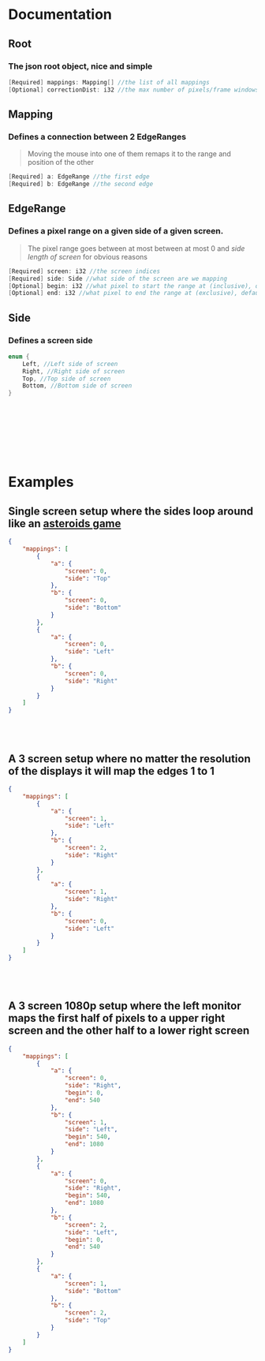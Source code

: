 # Documentation

## Root
### The json root object, nice and simple
```c#
[Required] mappings: Mapping[] //the list of all mappings
[Optional] correctionDist: i32 //the max number of pixels/frame windows can move the cursor. if it moves faster than the supplied value, the program will attempt to stop windows from teleporting the cursor. if no value is supplied, corrections will be disabled
```

## Mapping
### Defines a connection between 2 EdgeRanges
> Moving the mouse into one of them remaps it to the range and position of the other
```c#
[Required] a: EdgeRange //the first edge
[Required] b: EdgeRange //the second edge
```

## EdgeRange
### Defines a pixel range on a given side of a given screen.
> The pixel range goes between at most between at most 0 and *side length of screen* for obvious reasons
```c#
[Required] screen: i32 //the screen indices
[Required] side: Side //what side of the screen are we mapping
[Optional] begin: i32 //what pixel to start the range at (inclusive), defaults to 0 if not specified
[Optional] end: i32 //what pixel to end the range at (exclusive), defaults to side length of screen if not specified
```

## Side
### Defines a screen side
```c#
enum {
	Left, //Left side of screen
	Right, //Right side of screen
	Top, //Top side of screen
	Bottom, //Bottom side of screen
}
```

<br></br>
<br></br>
<br></br>

# Examples
## Single screen setup where the sides loop around like an [asteroids game][1]
```json
{
	"mappings": [
		{
			"a": {
				"screen": 0,
				"side": "Top"
			},
			"b": {
				"screen": 0,
				"side": "Bottom"
			}
		},
		{
			"a": {
				"screen": 0,
				"side": "Left"
			},
			"b": {
				"screen": 0,
				"side": "Right"
			}
		}
	]
}
```
<br></br>
## A 3 screen setup where no matter the resolution of the displays it will map the edges 1 to 1
```json
{
	"mappings": [
		{
			"a": {
				"screen": 1,
				"side": "Left"
			},
			"b": {
				"screen": 2,
				"side": "Right"
			}
		},
		{
			"a": {
				"screen": 1,
				"side": "Right"
			},
			"b": {
				"screen": 0,
				"side": "Left"
			}
		}
	]
}
```
<br></br>
## A 3 screen 1080p setup where the left monitor maps the first half of pixels to a upper right screen and the other half to a lower right screen
```json
{
	"mappings": [
		{
			"a": {
				"screen": 0,
				"side": "Right",
				"begin": 0,
				"end": 540
			},
			"b": {
				"screen": 1,
				"side": "Left",
				"begin": 540,
				"end": 1080
			}
		},
		{
			"a": {
				"screen": 0,
				"side": "Right",
				"begin": 540,
				"end": 1080
			},
			"b": {
				"screen": 2,
				"side": "Left",
				"begin": 0,
				"end": 540
			}
		},
		{
			"a": {
				"screen": 1,
				"side": "Bottom"
			},
			"b": {
				"screen": 2,
				"side": "Top"
			}
		}
	]
}
```

[1]: https://letmegooglethat.com/?q=asteroids+game
